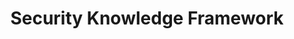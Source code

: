 ---
title        : Security Knowledge Framework
type         : training-session
track        : OWASP-Juice Shop
topics       :
when_week    : two
when_day     : 12th - Friday
when_time    : WS-2
hey_summit   : https://pre-summit-training-sessions.heysummit.com/talks/security-knowledge-framework/
session_slack:
status       :           # draft, review-content, done
description  : TBD
organizers   : 
        - Daniel Cuthbert
        - Andrew van der Stock
---
